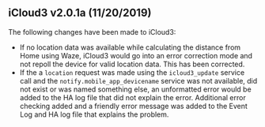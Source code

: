 ## iCloud3 v2.0.1a (11/20/2019)

The following changes have been made to iCloud3:
- If no location data was available while calculating the distance from Home using Waze, iCloud3 would go into an error correction mode and not repoll the device for valid location data. This has been corrected.
- If the a `location` request was made using the `icloud3_update` service call and the `notify.mobile_app_devicename` service was not available, did not exist or was named something else, an unformatted error would be added to the HA log file that did not explain the error. Additional error checking added and a friendly error message was added to the Event Log and HA log file that explains the problem.
